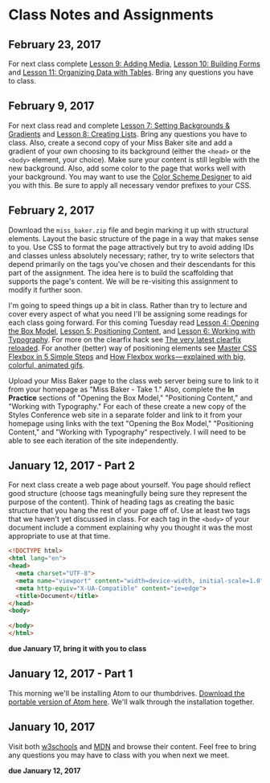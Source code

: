 # Class Notes and Assignments

## February 23, 2017

For next class complete <a href="http://learn.shayhowe.com/html-css/adding-media/">Lesson 9: Adding Media</a>, <a href="http://learn.shayhowe.com/html-css/building-forms/">Lesson 10: Building Forms</a> and <a href="http://learn.shayhowe.com/html-css/organizing-data-with-tables/">Lesson 11: Organizing Data with Tables</a>. Bring any questions you have to class.

## February 9, 2017

For next class read and complete <a href="http://learn.shayhowe.com/html-css/setting-backgrounds-and-gradients/">Lesson 7: Setting Backgrounds &amp; Gradients</a> and <a href="http://learn.shayhowe.com/html-css/creating-lists/">Lesson 8: Creating Lists</a>. Bring any questions you have to class. Also, create a second copy of your Miss Baker site and add a gradient of your own choosing to its background (either the <code>&lt;head&gt;</code> or the <code>&lt;body&gt;</code> element, your choice). Make sure your content is still legible with the new background. Also, add some color to the page that works well with your background. You may want to use the <a href="http://colorschemedesigner.com/csd-3.5/">Color Scheme Designer</a> to aid you with this. Be sure to apply all necessary vendor prefixes to your CSS.

## February 2, 2017

Download the `miss_baker.zip` file and begin marking it up with structural elements. Layout the basic structure of the page in a way that makes sense to you. Use CSS to format the page attractively but try to avoid adding IDs and classes unless absolutely necessary; rather, try to write selectors that depend primarily on the tags you've chosen and their descendants for this part of the assignment. The idea here is to build the scaffolding that supports the page's content. We will be re-visiting this assignment to modify it further soon.

I'm going to speed things up a bit in class. Rather than try to lecture and cover every aspect of what you need I'll be assigning some readings for each class going forward. For this coming Tuesday read <a href="http://learn.shayhowe.com/html-css/opening-the-box-model/">Lesson 4: Opening the Box Model</a>, <a href="http://learn.shayhowe.com/html-css/positioning-content/">Lesson 5: Positioning Content</a>, and <a href="http://learn.shayhowe.com/html-css/working-with-typography/">Lesson 6: Working with Typography</a>. For more on the clearfix hack see <a href="http://cssmojo.com/the-very-latest-clearfix-reloaded/">The very latest clearfix reloaded</a>. For another (better) way of positioning elements see <a href="http://webdesignerwall.com/tutorials/master-css-flexbox-5-simple-steps">Master CSS Flexbox in 5 Simple Steps</a> and <a href="https://medium.freecodecamp.com/an-animated-guide-to-flexbox-d280cf6afc35#.nxl27pepc">How Flexbox works — explained with big, colorful, animated gifs</a>.

Upload your Miss Baker page to the class web server being sure to link to it from your homepage as "Miss Baker - Take 1." Also, complete the **In Practice** sections of "Opening the Box Model," "Positioning Content," and "Working with Typography." For each of these create a new copy of the Styles Conference web site in a separate folder and link to it from your homepage using links with the text "Opening the Box Model," "Positioning Content," and "Working with Typography" respectively. I will need to be able to see each iteration of the site independently.
 

## January 12, 2017 - Part 2

For next class create a web page about yourself. You page should reflect good structure (choose tags meaningfully being sure they represent the purpose of the content). Think of heading tags as creating the basic structure that you hang the rest of your page off of. Use at least two tags that we haven't yet discussed in class. For each tag in the `<body>` of your document include a comment explaining why you thought it was the most appropriate to use at that time.

``` html
<!DOCTYPE html>
<html lang="en">
<head>
  <meta charset="UTF-8">
  <meta name="viewport" content="width=device-width, initial-scale=1.0">
  <meta http-equiv="X-UA-Compatible" content="ie=edge">
  <title>Document</title>
</head>
<body>
  
</body>
</html>
```

**due January 17, bring it with you to class**

## January 12, 2017 - Part 1

This morning we'll be installing Atom to our thumbdrives. [Download the portable version of Atom here](https://drive.google.com/file/d/0B1ODsqqIQg7sOEZEeDBQcUlUX1E/view?usp=sharing). We'll walk through the installation together.

## January 10, 2017

Visit both [w3schools](http://www.w3schools.com/) and [MDN](https://developer.mozilla.org/en-US/) and browse their content. Feel free to bring any questions you may have to class with you when next we meet.

**due January 12, 2017**
